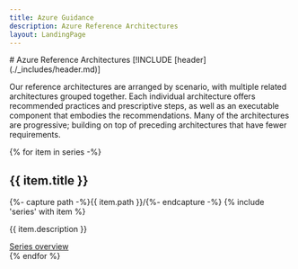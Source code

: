 ```yaml
---
title: Azure Guidance
description: Azure Reference Architectures
layout: LandingPage
---
```

<link href="/azure/architecture/_css/hubCards.css" type="text/css" rel="stylesheet" />
<style type="text/css" >
.panel.x2 li {
    flex-basis: 25% !important;
}
</style>
# Azure Reference Architectures
[!INCLUDE [header](./_includes/header.md)]

Our reference architectures are arranged by scenario, with multiple related architectures grouped together.
Each individual architecture offers recommended practices and prescriptive steps, as well as an executable component that embodies the recommendations.
Many of the architectures are progressive; building on top of preceding architectures that have fewer requirements.

{% for item in series -%}
<section class="series">
    <h2>{{ item.title }}</h2>
    {%- capture path -%}{{ item.path }}/{%- endcapture -%}
    {% include 'series' with item %}
    <p>{{ item.description }}</p>
    <div class="links">
        <a href="./{{ item.path }}/index.md" class="c-call-to-action c-glyph"><span>Series overview</span></a>
    </div>
</section>
{% endfor %}